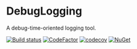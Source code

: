 # DebugLogging

A debug-time-oriented logging tool.

[![Build status](https://ci.appveyor.com/api/projects/status/fxwyv7v0p1u0vgqa?svg=true)](https://ci.appveyor.com/project/dlebansais/debuglogging)
[![CodeFactor](https://www.codefactor.io/repository/github/dlebansais/debuglogging/badge)](https://www.codefactor.io/repository/github/dlebansais/debuglogging)
[![codecov](https://codecov.io/gh/dlebansais/DebugLogging/graph/badge.svg?token=bUdkbwrufc)](https://codecov.io/gh/dlebansais/DebugLogging)
[![NuGet](https://img.shields.io/nuget/v/dlebansais.DebugLogging.svg)](https://www.nuget.org/packages/dlebansais.DebugLogging)

